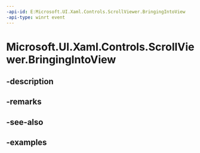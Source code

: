 ```yaml
---
-api-id: E:Microsoft.UI.Xaml.Controls.ScrollViewer.BringingIntoView
-api-type: winrt event
---
```


# Microsoft.UI.Xaml.Controls.ScrollViewer.BringingIntoView

<!--
public event Windows.Foundation.TypedEventHandler<Microsoft.UI.Xaml.Controls.ScrollViewer,Microsoft.UI.Xaml.Controls.ScrollerBringingIntoViewEventArgs> BringingIntoView;
-->


## -description

## -remarks

## -see-also

## -examples


